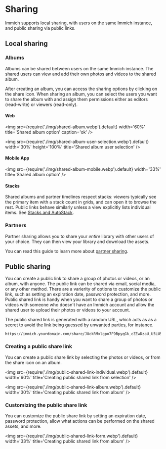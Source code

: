 # Sharing

Immich supports local sharing, with users on the same Immich instance, and public sharing via public links.

## Local sharing

### Albums

Albums can be shared between users on the same Immich instance. The shared users can view and add their own photos and videos to the shared album.

After creating an album, you can access the sharing options by clicking on the share icon. When sharing an album, you can select the users you want to share the album with and assign them permissions either as editors (read-write) or viewers (read-only).

#### Web

<img src={require('./img/shared-album.webp').default} width='60%' title='Shared album option' caption='ok' />

<img src={require('./img/shared-album-user-selection.webp').default} width='30%' height='100%' title='Shared album user selection' />

#### Mobile App

<img src={require('./img/shared-album-mobile.webp').default} width='33%' title='Shared album option' />

#### Stacks

Shared albums and partner timelines respect stacks: viewers typically see the primary item with a stack count in grids, and can open it to browse the rest. Public links behave similarly unless a view explicitly lists individual items. See [Stacks and AutoStack](/docs/features/stacks).

### Partners

Partner sharing allows you to share your _entire_ library with other users of your choice. They can then view your library and download the assets.

You can read this guide to learn more about [partner sharing](/docs/features/partner-sharing).

## Public sharing

You can create a public link to share a group of photos or videos, or an album, with anyone. The public link can be shared via email, social media, or any other method. There are a varierity of options to customize the public link, such as setting an expiration date, password protection, and more. Public shared link is handy when you want to share a group of photos or videos with someone who doesn't have an Immich account and allow the shared user to upload their photos or videos to your account.

The public shared link is generated with a random URL, which acts as as a secret to avoid the link being guessed by unwanted parties, for instance.

```
https://immich.yourdomain.com/share/JUckRMxlgpo7F9BpyqGk_cZEwDzaU_U5LU5_oNZp1ETIBa9dpQ0b5ghNm_22QVJfn3k
```

### Creating a public share link

You can create a public share link by selecting the photos or videos, or from the share icon on an album.

<img src={require('./img/public-shared-link-individual.webp').default} width='60%' title='Creating public shared link from selection' />

<img src={require('./img/public-shared-link-album.webp').default} width='30%' title='Creating public shared link from album' />

### Customizing the public share link

You can customize the public share link by setting an expiration date, password protection, allow what actions can be performed on the shared assets, and more.

<img src={require('./img/public-shared-link-form.webp').default} width='33%' title='Creating public shared link from album' />
